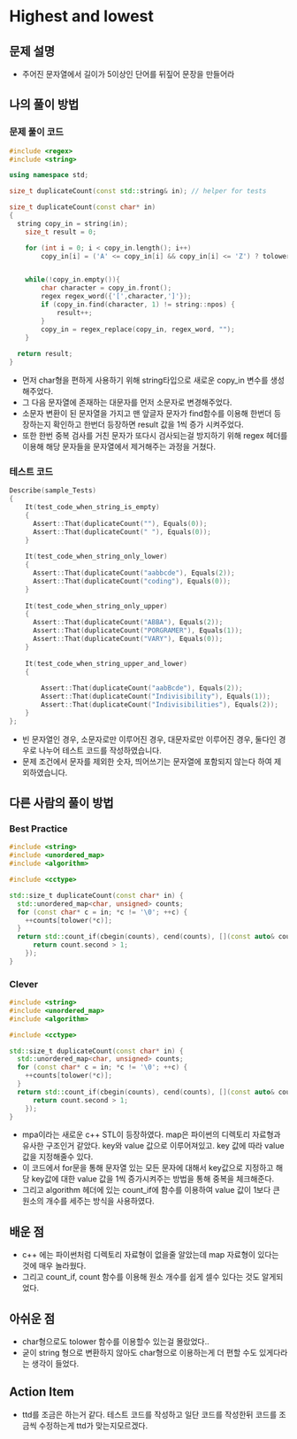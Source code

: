 # Highest and lowest

## 문제 설명

*  주어진 문자열에서 길이가 5이상인 단어를 뒤짚어 문장을 만들어라

## 나의 풀이 방법

### 문제 풀이 코드

```c++
#include <regex>
#include <string>

using namespace std;

size_t duplicateCount(const std::string& in); // helper for tests

size_t duplicateCount(const char* in)
{
  string copy_in = string(in);
	size_t result = 0;

	for (int i = 0; i < copy_in.length(); i++)
		copy_in[i] = ('A' <= copy_in[i] && copy_in[i] <= 'Z') ? tolower(copy_in[i]) : copy_in[i];


	while(!copy_in.empty()){
		char character = copy_in.front();
		regex regex_word({'[',character,']'});
		if (copy_in.find(character, 1) != string::npos) {
			result++;
		}
		copy_in = regex_replace(copy_in, regex_word, "");
	}
  
  return result;
}
```

*  먼저 char형을 편하게 사용하기 위해 string타입으로 새로운 copy_in 변수를 생성해주었다.
*  그 다음 문자열에 존재하는 대문자를 먼저 소문자로 변경해주었다. 
*  소문자 변환이 된 문자열을 가지고 맨 앞글자 문자가 find함수를 이용해 한번더 등장하는지 확인하고 한번더 등장하면 result 값을 1씩 증가 시켜주었다.
*  또한 한번 중복 검사를 거친 문자가 또다시 검사되는걸 방지하기 위해 regex 헤더를 이용해 해당 문자들을 문자열에서 제거해주는 과정을 거쳤다.

### 테스트 코드
```c++
Describe(sample_Tests)
{
    It(test_code_when_string_is_empty)
    {
      Assert::That(duplicateCount(""), Equals(0));
      Assert::That(duplicateCount(" "), Equals(0));
    }
  
    It(test_code_when_string_only_lower)
    {
      Assert::That(duplicateCount("aabbcde"), Equals(2));
      Assert::That(duplicateCount("coding"), Equals(0));
    }
  
    It(test_code_when_string_only_upper)
    {
      Assert::That(duplicateCount("ABBA"), Equals(2));
      Assert::That(duplicateCount("PORGRAMER"), Equals(1));
      Assert::That(duplicateCount("VARY"), Equals(0));
    }
    
    It(test_code_when_string_upper_and_lower)
    {
        
        Assert::That(duplicateCount("aabBcde"), Equals(2));
        Assert::That(duplicateCount("Indivisibility"), Equals(1));
        Assert::That(duplicateCount("Indivisibilities"), Equals(2));
    }   
};
```

*  빈 문자열인 경우, 소문자로만 이루어진 경우, 대문자로만 이루어진 경우, 둘다인 경우로 나누어 테스트 코드를 작성하였습니다.
*  문제 조건에서 문자를 제외한 숫자, 띄어쓰기는 문자열에 포함되지 않는다 하여 제외하였습니다.

## 다른 사람의 풀이 방법

### Best Practice

```c++
#include <string>
#include <unordered_map>
#include <algorithm>

#include <cctype>

std::size_t duplicateCount(const char* in) {
  std::unordered_map<char, unsigned> counts;
  for (const char* c = in; *c != '\0'; ++c) {
    ++counts[tolower(*c)];
  }
  return std::count_if(cbegin(counts), cend(counts), [](const auto& count) {
      return count.second > 1;
    });
}
```

### Clever

```c++
#include <string>
#include <unordered_map>
#include <algorithm>

#include <cctype>

std::size_t duplicateCount(const char* in) {
  std::unordered_map<char, unsigned> counts;
  for (const char* c = in; *c != '\0'; ++c) {
    ++counts[tolower(*c)];
  }
  return std::count_if(cbegin(counts), cend(counts), [](const auto& count) {
      return count.second > 1;
    });
}
```

*  mpa이라는 새로운 c++ STL이 등장하였다. map은 파이썬의 디렉토리 자료형과 유사한 구조인거 같았다. key와 value 값으로 이루어져있고. key 값에 따라 value값을 지정해줄수 있다. 
*  이 코드에서 for문을 통해 문자열 있는 모든 문자에 대해서 key값으로 지정하고 해당 key값에 대한 value 값을 1씩 증가시켜주는 방법을 통해 중복을 체크해준다.
*  그리고 algorithm 헤더에 있는 count_if에 함수를 이용하여 value 값이 1보다 큰 원소의 개수를 세주는 방식을 사용하였다.

## 배운 점

*  c++ 에는 파이썬처럼 디렉토리 자료형이 없을줄 알았는데 map 자료형이 있다는 것에 매우 놀라웠다. 
*  그리고 count_if, count 함수를 이용해 원소 개수를 쉽게 셀수 있다는 것도 알게되었다.

## 아쉬운 점

*  char형으로도 tolower 함수를 이용할수 있는걸 몰랐었다..
*  굳이 string 형으로 변환하지 않아도 char형으로 이용하는게 더 편할 수도 있게다라는 생각이 들었다.

## Action Item

*  ttd를 조금은 하는거 같다. 테스트 코드를 작성하고 일단 코드를 작성한뒤 코드를 조금씩 수정하는게 ttd가 맞는지모르겠다.
